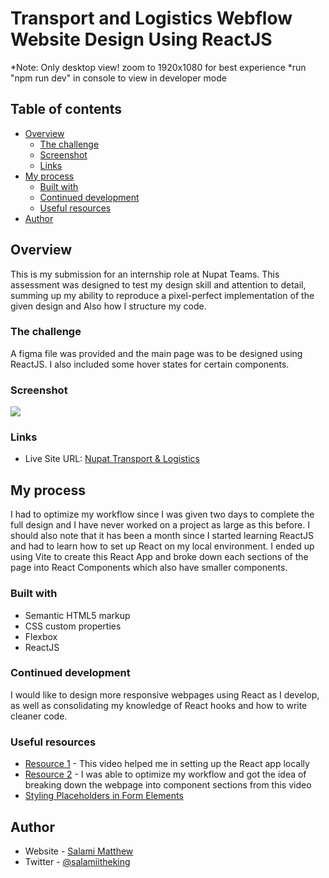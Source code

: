 # Transport and Logistics Webflow Website Design Using ReactJS

\*Note: Only desktop view! zoom to 1920x1080 for best experience
\*run "npm run dev" in console to view in developer mode

## Table of contents

- [Overview](#overview)
  - [The challenge](#the-challenge)
  - [Screenshot](#screenshot)
  - [Links](#links)
- [My process](#my-process)
  - [Built with](#built-with)
  - [Continued development](#continued-development)
  - [Useful resources](#useful-resources)
- [Author](#author)

## Overview

This is my submission for an internship role at Nupat Teams.
This assessment was designed to test my design skill and attention to detail, summing up my
ability to reproduce a pixel-perfect implementation of the given design and Also how I
structure my code.

### The challenge

A figma file was provided and the main page was to be designed using ReactJS. I also included some hover states for certain components.

### Screenshot

![](Nupat%20Transport%20%26%20Logistics%20screenshot.png)

### Links

- Live Site URL: [Nupat Transport & Logistics](https://transport-and-logistics-webflow-website-design-using-react-js.vercel.app/)

## My process

I had to optimize my workflow since I was given two days to complete the full design and I have never worked on a project as large as this before. I should also note that it has been a month since I started learning ReactJS and had to learn how to set up React on my local environment.
I ended up using Vite to create this React App and broke down each sections of the page into React Components which also have smaller components.

### Built with

- Semantic HTML5 markup
- CSS custom properties
- Flexbox
- ReactJS

### Continued development

I would like to design more responsive webpages using React as I develop, as well as consolidating my knowledge of React hooks and how to write cleaner code.

### Useful resources

- [Resource 1](https://www.youtube.com/watch?v=89NJdbYTgJ8&t=703s) - This video helped me in setting up the React app locally
- [Resource 2](https://www.youtube.com/watch?v=fifrxpx-gmw&t=0s) - I was able to optimize my workflow and got the idea of breaking down the webpage into component sections from this video
- [Styling Placeholders in Form Elements](https://www.samanthaming.com/tidbits/57-styling-css-placeholder/)

## Author

- Website - [Salami Matthew](https://github.com/salami-matthew)
- Twitter - [@salamiitheking](https://www.twitter.com/salamiitheking)
